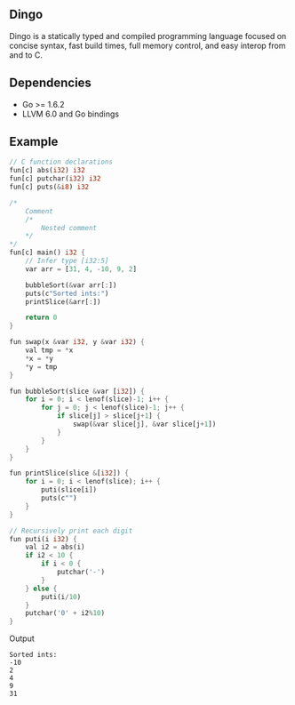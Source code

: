 ## Dingo

Dingo is a statically typed and compiled programming language focused on concise syntax, fast build times, full memory control, and easy interop from and to C. 

## Dependencies
* Go >= 1.6.2
* LLVM 6.0 and Go bindings

## Example
```rust
// C function declarations
fun[c] abs(i32) i32
fun[c] putchar(i32) i32
fun[c] puts(&i8) i32

/*
    Comment
    /*
        Nested comment
    */
*/
fun[c] main() i32 {
    // Infer type [i32:5]
    var arr = [31, 4, -10, 9, 2]

    bubbleSort(&var arr[:])
    puts(c"Sorted ints:")
    printSlice(&arr[:])

    return 0
}

fun swap(x &var i32, y &var i32) {
    val tmp = *x
    *x = *y
    *y = tmp
}

fun bubbleSort(slice &var [i32]) {
    for i = 0; i < lenof(slice)-1; i++ {
        for j = 0; j < lenof(slice)-1; j++ {
            if slice[j] > slice[j+1] {
                swap(&var slice[j], &var slice[j+1])
            }
        }
    }
}

fun printSlice(slice &[i32]) {
    for i = 0; i < lenof(slice); i++ {
        puti(slice[i])
        puts(c"")
    }
}

// Recursively print each digit
fun puti(i i32) {
    val i2 = abs(i)
    if i2 < 10 {
        if i < 0 {
            putchar('-')
        }
    } else {
        puti(i/10)
    }
    putchar('0' + i2%10)
}
```

Output
```
Sorted ints:
-10
2
4
9
31
```
